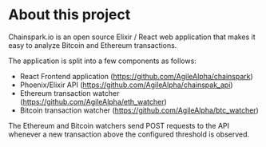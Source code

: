 # About this project

Chainspark.io is an open source Elixir / React web application that makes it easy to analyze Bitcoin and Ethereum transactions.

The application is split into a few components as follows: 

- React Frontend application (https://github.com/AgileAlpha/chainspark)
- Phoenix/Elixir API (https://github.com/AgileAlpha/chainspak_api)
- Ethereum transaction watcher (https://github.com/AgileAlpha/eth_watcher)
- Bitcoin transaction watcher (https://github.com/AgileAlpha/btc_watcher)

The Ethereum and Bitcoin watchers send POST requests to the API whenever a new transaction above the configured threshold is observed.

